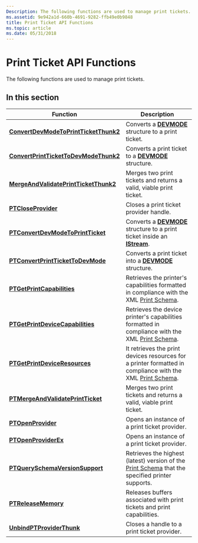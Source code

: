 ```yaml
---
Description: The following functions are used to manage print tickets.
ms.assetid: 9e942a1d-660b-4691-9282-ffb49e0b9848
title: Print Ticket API Functions
ms.topic: article
ms.date: 05/31/2018
---
```


# Print Ticket API Functions

The following functions are used to manage print tickets.

## In this section



| Function                                                                                  | Description                                                                                                                                            |
|-------------------------------------------------------------------------------------------|--------------------------------------------------------------------------------------------------------------------------------------------------------|
| [**ConvertDevModeToPrintTicketThunk2**](convertdevmodetoprintticketthunk2.md)<br/> | Converts a [**DEVMODE**](/windows/win32/api/wingdi/ns-wingdi-devmodea) structure to a print ticket.<br/>                                                                          |
| [**ConvertPrintTicketToDevModeThunk2**](convertprinttickettodevmodethunk2.md)<br/> | Converts a print ticket to a [**DEVMODE**](/windows/win32/api/wingdi/ns-wingdi-devmodea) structure.<br/>                                                                          |
| [**MergeAndValidatePrintTicketThunk2**](mergeandvalidateprintticketthunk2.md)<br/> | Merges two print tickets and returns a valid, viable print ticket.<br/>                                                                          |
| [**PTCloseProvider**](/windows/desktop/api/prntvpt/nf-prntvpt-ptcloseprovider)<br/>                                     | Closes a print ticket provider handle.<br/>                                                                                                      |
| [**PTConvertDevModeToPrintTicket**](/windows/desktop/api/prntvpt/nf-prntvpt-ptconvertdevmodetoprintticket)<br/>         | Converts a [**DEVMODE**](/windows/win32/api/wingdi/ns-wingdi-devmodea) structure to a print ticket inside an [**IStream**](/windows/desktop/Stg/istream-compound-file-implementation).<br/>        |
| [**PTConvertPrintTicketToDevMode**](/windows/desktop/api/prntvpt/nf-prntvpt-ptconvertprinttickettodevmode)<br/>         | Converts a print ticket into a [**DEVMODE**](/windows/win32/api/wingdi/ns-wingdi-devmodea) structure.<br/>                                                                        |
| [**PTGetPrintCapabilities**](/windows/desktop/api/prntvpt/nf-prntvpt-ptgetprintcapabilities)<br/>                       | Retrieves the printer's capabilities formatted in compliance with the XML [Print Schema](./printschema.md).<br/>                   |
| [**PTGetPrintDeviceCapabilities**](/windows/win32/api/prntvpt/nf-prntvpt-ptgetprintdevicecapabilities)<br/>    | Retrieves the device printer's capabilities formatted in compliance with the XML [Print Schema](./printschema.md).<br/>            |
| [**PTGetPrintDeviceResources**](/windows/win32/api/prntvpt/nf-prntvpt-ptgetprintdeviceresources)<br/>          | It retrieves the print devices resources for a printer formatted in compliance with the XML [Print Schema](./printschema.md).<br/> |
| [**PTMergeAndValidatePrintTicket**](/windows/desktop/api/prntvpt/nf-prntvpt-ptmergeandvalidateprintticket)<br/>         | Merges two print tickets and returns a valid, viable print ticket.<br/>                                                                          |
| [**PTOpenProvider**](/windows/desktop/api/prntvpt/nf-prntvpt-ptopenprovider)<br/>                                       | Opens an instance of a print ticket provider.<br/>                                                                                               |
| [**PTOpenProviderEx**](/windows/desktop/api/prntvpt/nf-prntvpt-ptopenproviderex)<br/>                                   | Opens an instance of a print ticket provider.<br/>                                                                                               |
| [**PTQuerySchemaVersionSupport**](/windows/desktop/api/prntvpt/nf-prntvpt-ptqueryschemaversionsupport)<br/>             | Retrieves the highest (latest) version of the [Print Schema](./printschema.md) that the specified printer supports.<br/>           |
| [**PTReleaseMemory**](/windows/desktop/api/prntvpt/nf-prntvpt-ptreleasememory)<br/>                                     | Releases buffers associated with print tickets and print capabilities.<br/>                                                                      |
| [**UnbindPTProviderThunk**](unbindptproviderthunk.md)<br/>                         | Closes a handle to a print ticket provider.<br/>                                                                                                 |



 

 

